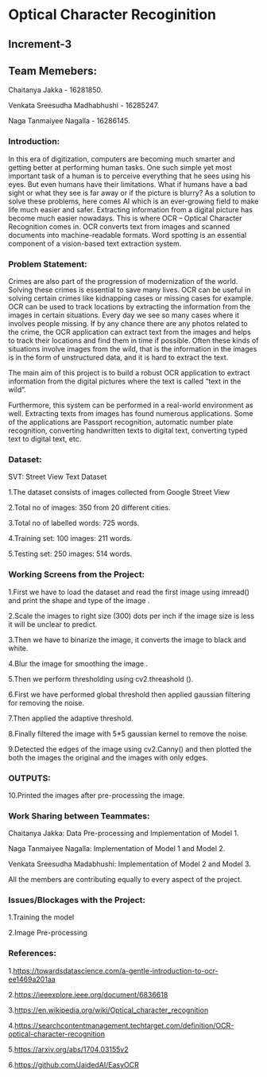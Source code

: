 # Optical Character Recoginition 

## Increment-3


## Team Memebers:

Chaitanya Jakka - 16281850.

Venkata Sreesudha Madhabhushi - 16285247.

Naga Tanmaiyee Nagalla - 16286145.


### Introduction:

In this era of digitization, computers are becoming much smarter and getting better at performing human tasks. One such simple yet most important task of a human is 
to perceive everything that he sees using his eyes. But even humans have their limitations. What if humans have a bad sight or what they see is far away or if the 
picture is blurry? As a solution to solve these problems, here comes AI which is an ever-growing field to make life much easier and safer. Extracting information 
from a digital picture has become much easier nowadays. This is where OCR – Optical Character Recognition comes in. OCR converts text from images and scanned 
documents into machine-readable formats. Word spotting is an essential component of a vision-based text extraction system. 

### Problem Statement:

Crimes are also part of the progression of modernization of the world. Solving these crimes is essential to save many lives. OCR can be useful in solving certain 
crimes like kidnapping cases or missing cases for example. OCR can be used to track locations by extracting the information from the images in certain situations. Every day we see so many cases where it involves people missing. If by any chance there are any photos related to the crime, the OCR application can extract text from the images and helps to track their locations and find them in time if possible. Often these kinds of situations involve images from the wild, that is the information in the images is in the form of unstructured data, and it is hard to extract the text. 

The main aim of this project is to build a robust OCR application to extract information from the digital pictures where the text is called “text in the wild”.

Furthermore, this system can be performed in a real-world environment as well. Extracting texts from images has found numerous applications. Some of the applications are Passport recognition, automatic number plate recognition, converting handwritten texts to digital text, converting typed text to digital text, etc.


### Dataset:

SVT: Street View Text Dataset

1.The dataset consists of images collected from Google Street View

2.Total no of images: 350 from 20 different cities. 

3.Total no of labelled words: 725 words. 

4.Training set: 100 images: 211 words. 

5.Testing set: 250 images: 514 words. 

### Working Screens from the Project:

1.First we have to load the dataset and read the first image using imread() and print the shape and type of the image .

2.Scale the images to right size (300) dots per inch if the image size is less it will be unclear to predict. 

3.Then we have to binarize the image, it converts the image to black and white.

4.Blur the image for smoothing the image .

5.Then we perform thresholding using cv2.threashold ().

6.First we have performed global threshold then applied gaussian filtering for removing the noise. 

7.Then applied the adaptive threshold.

8.Finally filtered the image with 5*5 gaussian kernel to remove the noise.

9.Detected the edges of the image using cv2.Canny() and then plotted the both the images the original and the images with only edges.

### OUTPUTS:

10.Printed the images after pre-processing the image.

### Work Sharing between Teammates:

Chaitanya Jakka: Data Pre-processing and Implementation of Model 1.

Naga Tanmaiyee Nagalla: Implementation of Model 1 and Model 2.

Venkata Sreesudha Madabhushi: Implementation of Model 2 and Model 3. 

All the members are contributing equally to every aspect of the project.

### Issues/Blockages with the Project:

1.Training the model

2.Image Pre-processing


### References:

1.https://towardsdatascience.com/a-gentle-introduction-to-ocr-ee1469a201aa

2.https://ieeexplore.ieee.org/document/6836618

3.https://en.wikipedia.org/wiki/Optical_character_recognition

4.https://searchcontentmanagement.techtarget.com/definition/OCR-optical-character-recognition

5.https://arxiv.org/abs/1704.03155v2

6.https://github.com/JaidedAI/EasyOCR






